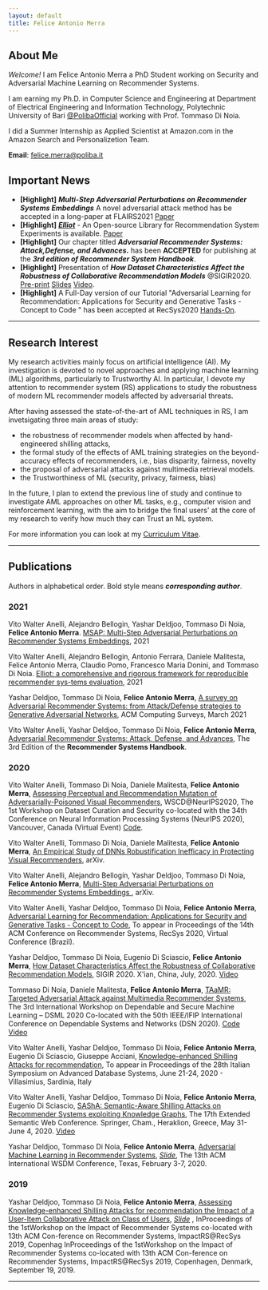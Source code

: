```yaml
---
layout: default
title: Felice Antonio Merra
---
```


## About Me

*Welcome!* I am Felice Antonio Merra a PhD Student working on Security and Adversarial Machine Learning on Recommender Systems. 

I am earning my Ph.D. in Computer Science and Engineering at Department of Electrical Engineering and Information Technology, Polytechnic University of Bari [@PolibaOfficial](https://twitter.com/PolibaOfficial) working with Prof. Tommaso Di Noia. 

I did a Summer Internship as Applied Scientist at Amazon.com in the Amazon Search and Personalizetion Team.

**Email**: [felice.merra@poliba.it](mailto:felice.merra@poliba.it)

## Important News
* **[Highlight]** ***Multi-Step Adversarial Perturbations on Recommender Systems Embeddings*** A novel adversarial attack method has be accepted in a long-paper at FLAIRS2021 [Paper](https://www.researchgate.net/publication/350112340_MSAP_Multi-Step_Adversarial_Perturbations_on_Recommender_Systems_Embeddings)
* **[Highlight]** ***[Elliot](https://github.com/sisinflab/elliot)*** - An Open-source Library for Recommendation System Experiments is available. [Paper](https://arxiv.org/abs/2103.02590)
* **[Highlight]** Our chapter titled ***Adversarial Recommender Systems: Attack,Defense, and Advances.*** has been **ACCEPTED** for publishing at the ***3rd edition of Recommender System Handbook***.
* **[Highlight]** Presentation of ***How Dataset Characteristics Affect the Robustness of Collaborative Recommendation Models*** @SIGIR2020. [Pre-print](http://sisinflab.poliba.it/publications/2020/DDMD20/SIGIR_2020___FULL___ATTACK_RecSys___CamreaReady.pdf) [Slides](https://github.com/merrafelice/merrafelice.github.io/blob/master/Slides_SIGIR2020.pdf) [Video](https://www.youtube.com/watch?v=I3yxWRoyEFU).
* **[Highlight]** A Full-Day version of our Tutorial "Adversarial Learning for Recommendation: Applications for Security and Generative Tasks - Concept to Code
" has been accepted at RecSys2020 [Hands-On](https://github.com/sisinflab/HandsOn-RecSys2020).

----------------------------------------------------------------------------------

## Research Interest

My research activities mainly focus on artificial intelligence (AI). My investigation is devoted to novel approaches and applying machine learning (ML) algorithms, particularly to Trustworthy AI. In particular, I devote my attention to recommender system (RS) applications to study the robustness of modern ML recommender models affected by adversarial threats. 

After having assessed the state-of-the-art of AML techniques in RS, I am invetsigating three main areas of study:

* the robustness of recommender models when affected by hand-engineered shilling attacks,
* the formal study of the effects of AML training strategies on the beyond-accuracy effects of recommenders, i.e., bias disparity, fairness, novelty
* the proposal of adversarial attacks against multimedia retrieval models. 
* the Trustworthiness of ML (security, privacy, fairness, bias)

In the future, I plan to extend the previous line of study and continue to investigate AML approaches on other ML tasks, e.g., computer vision and reinforcement learning, with the aim to bridge the final users' at the core of my research to verify how much they can Trust an ML system.

For more information you can look at my [Curriculum Vitae](https://merrafelice.github.io/resume.pdf). 

----------------------------------------------------------------------------------

## Publications
Authors in alphabetical order. Bold style means ***corresponding author***.

### 2021

Vito  Walter  Anelli,  Alejandro  Bellogin, Yashar Deldjoo, Tommaso Di Noia, **Felice Antonio Merra**. [MSAP: Multi-Step Adversarial Perturbations on Recommender Systems Embeddings](http://sisinflab.poliba.it/publications/2021/ABDDM21/FLAIRS2021__MSAP__Multi_Step_Adversarial_Perturbations_on_Recommender_Systems_Embeddings.pdf), 2021

Vito  Walter  Anelli,  Alejandro  Bellogin,  Antonio  Ferrara,  Daniele  Malitesta,  Felice Antonio Merra, Claudio Pomo, Francesco Maria Donini, and Tommaso Di Noia. [Elliot:  a comprehensive and rigorous framework for reproducible recommender sys-tems evaluation](https://arxiv.org/pdf/2103.02590.pdf), 2021

Yashar Deldjoo, Tommaso Di Noia, **Felice Antonio Merra**, [A survey on Adversarial Recommender Systems: from Attack/Defense strategies to Generative Adversarial Networks](http://sisinflab.poliba.it/publications/2021/DDM21/ACM_CSUR_Survey_AdL.pdf), ACM Computing Surveys, March 2021

Vito Walter Anelli, Yashar Deldjoo, Tommaso Di Noia, **Felice Antonio Merra**, [Adversarial Recommender Systems: Attack, Defense, and Advances](https://www.researchgate.net/publication/344607174_Adversarial_Recommender_Systems_Attack_Defense_and_Advances?_sg=iYjaJSPuy03RjsAc6pkdfK45Ohsq8MqyVoMFfPBflh_YwMcl5orDh0hM1yesHL1YeQFwcKl4eDR5xEmS_IHfDcGPFLJzZmoUr7LxERoU.1rx1txZDLG0dBAR-ihVtQGB9F4moO3W5xK9iciWJcowjnKOVW5GE8S-V3hV85pdcp_0u1486P6_nTPTMhPBEUA), The 3rd Edition of the **Recommender Systems Handbook**.

### 2020

Vito Walter Anelli, Tommaso Di Noia, Daniele Malitesta, **Felice Antonio Merra**, [Assessing Perceptual and Recommendation Mutation of Adversarially-Poisoned Visual Recommenders](http://sisinflab.poliba.it/publications/2020/ADMM20/), WSCD@NeurIPS2020, The 1st Workshop on Dataset Curation and Security co-located with the 34th Conference on Neural Information Processing Systems (NeurIPS 2020), Vancouver, Canada (Virtual Event) [Code](https://github.com/sisinflab/Perceptual-Rec-Mutation-of-Adv-VRs).

Vito Walter Anelli, Tommaso Di Noia, Daniele Malitesta, **Felice Antonio Merra**, [An Empirical Study of DNNs Robustification Inefficacy in Protecting Visual Recommenders](https://arxiv.org/abs/2010.00984), arXiv.

Vito Walter Anelli, Alejandro Bellogín, Yashar Deldjoo, Tommaso Di Noia, **Felice Antonio Merra**, [Multi-Step Adversarial Perturbations on Recommender Systems Embeddings
](https://arxiv.org/abs/2010.01329), arXiv.

Vito Walter Anelli, Yashar Deldjoo, Tommaso Di Noia, **Felice Antonio Merra**, [Adversarial Learning for Recommendation: Applications for Security and Generative Tasks - Concept to Code](https://github.com/sisinflab/amlrecsys-tutorial), To appear in Proceedings of the 14th ACM Conference on Recommender Systems, RecSys 2020, Virtual Conference (Brazil).

Yashar Deldjoo, Tommaso Di Noia, Eugenio Di Sciascio, **Felice Antonio Merra**, [How Dataset Characteristics Affect the Robustness of Collaborative Recommendation Models](http://sisinflab.poliba.it/publications/2020/DDMD20/SIGIR_2020___FULL___ATTACK_RecSys___CamreaReady.pdf), SIGIR 2020. X'ian, China, July, 2020. [Video](https://www.youtube.com/watch?v=I3yxWRoyEFU)

Tommaso Di Noia, Daniele Malitesta, **Felice Antonio Merra**, [TAaMR: Targeted Adversarial Attack against
Multimedia Recommender Systems](http://sisinflab.poliba.it/publications/2020/DMM20/PID6442119.pdf), The 3rd International Workshop on Dependable and Secure Machine Learning – DSML 2020 Co-located with the 50th IEEE/IFIP International Conference on Dependable Systems and Networks (DSN 2020). [Code](https://github.com/sisinflab/TAaMR) [Video](https://youtu.be/Ov95qEbyKL0)

Vito Walter Anelli, Yashar Deldjoo, Tommaso Di Noia, **Felice Antonio Merra**, Eugenio Di Sciascio, Giuseppe Acciani, [Knowledge-enhanced Shilling Attacks for recommendation](http://sisinflab.poliba.it/publications/2020/ADDMAD20/SEBD2020___Knowledge_enhanced_Shilling_Attacks_for_recommendation.pdf), To appear in Proceedings of the 28th Italian Symposium on Advanced Database Systems, June 21-24, 2020 - Villasimius, Sardinia, Italy

Vito Walter Anelli, Yashar Deldjoo, Tommaso Di Noia, **Felice Antonio Merra**, Eugenio Di Sciascio, [SAShA: Semantic-Aware Shilling Attacks on Recommender Systems exploiting Knowledge Graphs](http://sisinflab.poliba.it/publications/2020/ADDDM20/2020_Anelli_ESWC2020.pdf), The 17th Extended Semantic Web Conference. Springer, Cham., Heraklion, Greece, May 31- June 4, 2020. [Video](http://videolectures.net/eswc2020_anelli_paper_251/)

Yashar Deldjoo, Tommaso Di Noia, **Felice Antonio Merra**, [Adversarial Machine Learning in Recommender Systems](https://dl.acm.org/doi/pdf/10.1145/3336191.3371877), [*Slide*](https://github.com/sisinflab/amlrecsys-tutorial), The 13th ACM International WSDM Conference, Texas, February 3-7, 2020.

### 2019

Yashar Deldjoo, Tommaso Di Noia, **Felice Antonio Merra**, [Assessing Knowledge-enhanced Shilling Attacks for recommendation the Impact of a User-Item Collaborative Attack on Class of Users](http://ceur-ws.org/Vol-2462/paper2.pdf), [*Slide*](https://www.slideshare.net/FeliceAntonioMerra/assessing-the-impact-of-a-user-item-collaborative-attack-on-class-of-users) , InProceedings of the 1stWorkshop on the Impact of Recommender Systems co-located with 13th ACM Con-ference on Recommender Systems, ImpactRS@RecSys 2019, Copenhag InProceedings of the 1stWorkshop on the Impact of Recommender Systems co-located with 13th ACM Con-ference on Recommender Systems, ImpactRS@RecSys 2019, Copenhagen, Denmark, September 19, 2019.

----------------------------------------------------------------------------------
